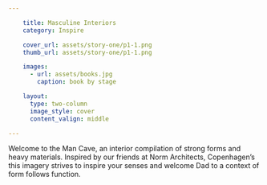 ```yaml
---

    title: Masculine Interiors
    category: Inspire

    cover_url: assets/story-one/p1-1.png
    thumb_url: assets/story-one/p1-1.png

    images:
      - url: assets/books.jpg
        caption: book by stage

    layout:
      type: two-column
      image_style: cover
      content_valign: middle

---
```


Welcome to the Man Cave, an interior compilation of strong forms and heavy materials. Inspired by our friends at Norm Architects, Copenhagen’s this imagery strives to inspire your senses and welcome Dad to a context of form follows function.
